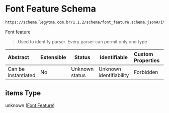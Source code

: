 # Font Feature Schema

```txt
https://schema.legytma.com.br/1.1.2/schema/font_feature.schema.json#/items
```

Font feature


> Used to identify parser. Every parser can permit only one type
>

| Abstract            | Extensible | Status         | Identifiable            | Custom Properties | Additional Properties | Access Restrictions | Defined In                                                                                        |
| :------------------ | ---------- | -------------- | ----------------------- | :---------------- | --------------------- | ------------------- | ------------------------------------------------------------------------------------------------- |
| Can be instantiated | No         | Unknown status | Unknown identifiability | Forbidden         | Allowed               | none                | [list_font_feature.schema.json\*](../schema/list_font_feature.schema.json) |

## items Type

unknown ([Font Feature](list_font_feature-font-feature.md))
